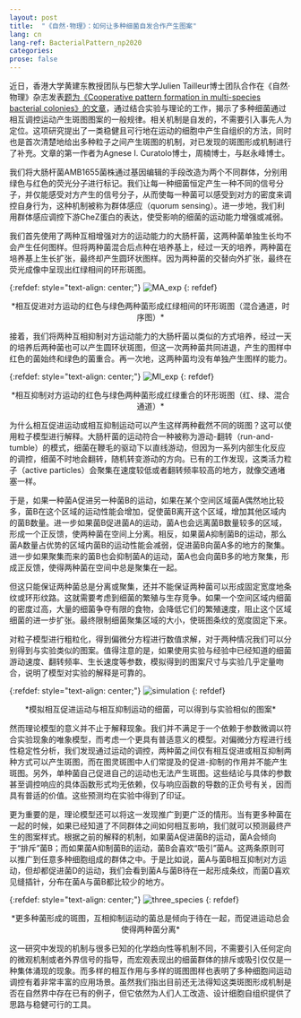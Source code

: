 ```yaml
---
layout: post
title:  "《自然·物理》：如何让多种细菌自发合作产生图案"
lang: cn
lang-ref: BacterialPattern_np2020
categories: 
prose: false
---
```


近日，香港大学黄建东教授团队与巴黎大学Julien Tailleur博士团队合作在《自然·物理》杂志发表[题为《Cooperative pattern formation in multi-species bacterial colonies》的文章](https://doi.org/10.1038/s41567-020-0964-z)，通过结合实验与理论的工作，揭示了多种细菌通过相互调控运动产生斑图图案的一般规律。相关机制是自发的，不需要引入事先人为定位。这项研究提出了一类稳健且可行地在运动的细胞中产生自组织的方法，同时也是首次清楚地给出多种粒子之间产生斑图的机制，对已发现的斑图形成机制进行了补充。文章的第一作者为Agnese I. Curatolo博士，周楠博士，与赵永峰博士。

我们将大肠杆菌AMB1655菌株通过基因编辑的手段改造为两个不同群体，分别用绿色与红色的荧光分子进行标记。我们让每一种细菌恒定产生一种不同的信号分子，并仅能感受对方产生的信号分子，从而使每一种菌可以感受到对方的密度来调控自身行为，这种机制被称为群体感应（quorum sensing）。进一步地，我们利用群体感应调控下游CheZ蛋白的表达，使受影响的细菌的运动能力增强或减弱。

我们首先使用了两种互相增强对方的运动能力的大肠杆菌，这两种菌单独生长均不会产生任何图样。但将两种菌混合后点种在培养基上，经过一天的培养，两种菌在培养基上生长扩张，最终却产生圆环状图样。因为两种菌的交替向外扩张，最终在荧光成像中呈现出红绿相间的环形斑图。

{:refdef: style="text-align: center;"}
![MA_exp]({{site.url}}/assets/MA_pattern_exp.png)
{: refdef}
<p style="text-align: center;">*相互促进对方运动的红色与绿色两种菌形成红绿相间的环形斑图（混合通道，时序图）*</p>

接着，我们将两种互相抑制对方运动能力的大肠杆菌以类似的方式培养，经过一天的培养后两种菌也可以产生圆环状斑图，但这一次两种菌共同进退，产生的图样中红色的菌始终和绿色的菌重合。再一次地，这两种菌均没有单独产生图样的能力。

{:refdef: style="text-align: center;"}
![MI_exp]({{site.url}}/assets/Mutual_inhibitions_experiment.png)
{: refdef}
<p style="text-align: center;">*相互抑制对方运动的红色与绿色两种菌形成红绿重合的环形斑图（红、绿、混合通道）*</p>

为什么相互促进运动或相互抑制运动可以产生这样两种截然不同的斑图？这可以使用粒子模型进行解释。大肠杆菌的运动符合一种被称为游动-翻转（run-and-tumble）的模式，细菌在鞭毛的驱动下以直线游动，但因为一系列内部生化反应的调控，细菌不时地会翻转，随机转变游动的方向。已有的工作发现，这类活力粒子（active particles）会聚集在速度较低或者翻转频率较高的地方，就像交通堵塞一样。

于是，如果一种菌A促进另一种菌B的运动，如果在某个空间区域菌A偶然地比较多，菌B在这个区域的运动性能会增加，促使菌B离开这个区域，增加其他区域内的菌B数量。进一步如果菌B促进菌A的运动，菌A也会远离菌B数量较多的区域，形成一个正反馈，使两种菌在空间上分离。相反，如果菌A抑制菌B的运动，那么菌A数量占优势的区域内菌B的运动性能会减弱，促进菌B向菌A多的地方的聚集。进一步如果聚集而来的菌B也会抑制菌A的运动，菌A也会向菌B多的地方聚集，形成正反馈，使得两种菌在空间中总是聚集在一起。

但这只能保证两种菌总是分离或聚集，还并不能保证两种菌可以形成固定宽度地条纹或环形纹路。这就需要考虑到细菌的繁殖与生存竞争。如果一个空间区域内细菌的密度过高，大量的细菌争夺有限的食物，会降低它们的繁殖速度，阻止这个区域细菌的进一步扩张。最终限制细菌聚集区域的大小，使斑图条纹的宽度固定下来。

对粒子模型进行粗粒化，得到偏微分方程进行数值求解，对于两种情况我们可以分别得到与实验类似的图案。值得注意的是，如果使用实验与经验中已经知道的细菌游动速度、翻转频率、生长速度等参数，模拟得到的图案尺寸与实验几乎定量吻合，说明了模型对实验的解释是可靠的。

{:refdef: style="text-align: center;"}
![simulation]({{site.url}}/assets/N2pattern_sim.png)
{: refdef}
<p style="text-align: center;">*模拟相互促进运动与相互抑制运动的细菌，可以得到与实验相似的图案*</p>

然而理论模型的意义并不止于解释现象。我们并不满足于一个依赖于参数微调以符合实验现象的唯象模型，而考虑一个更具有普适意义的模型。对偏微分方程进行线性稳定性分析，我们发现通过运动的调控，两种菌之间仅有相互促进或相互抑制两种方式可以产生斑图，而在图灵斑图中人们常提及的促进-抑制的作用并不能产生斑图。另外，单种菌自己促进自己的运动也无法产生斑图。这些结论与具体的参数甚至调控响应的具体函数形式均无依赖，仅与响应函数的导数的正负号有关，因而具有普适的价值。这些预测均在实验中得到了印证。

更为重要的是，理论模型还可以将这一发现推广到更广泛的情形。当有更多种菌在一起的时候，如果已经知道了不同群体之间如何相互影响，我们就可以预测最终产生的图案样式。根据之前的解释的机制，如果菌A促进菌B的运动，菌A会倾向于“排斥”菌B；而如果菌A抑制菌B的运动，菌B会喜欢“吸引”菌A。这两条原则可以推广到任意多种细胞组成的群体之中。于是比如说，菌A与菌B相互抑制对方运动，但却都促进菌D的运动，我们会看到菌A与菌B待在一起形成条纹，而菌D喜欢见缝插针，分布在菌A与菌B都比较少的地方。

{:refdef: style="text-align: center;"}
![three_species]({{site.url}}/assets/3species_exp.png)
{: refdef}
<p style="text-align: center;">*更多种菌形成的斑图，互相抑制运动的菌总是倾向于待在一起，而促进运动总会使得两种菌分离*</p>

这一研究中发现的机制与很多已知的化学趋向性等机制不同，不需要引入任何定向的微观机制或者外界信号的指导，而宏观表现出的细菌群体的排斥或吸引仅仅是一种集体涌现的现象。而多样的相互作用与多样的斑图图样也表明了多种细胞间运动调控有着非常丰富的应用场景。虽然我们指出目前还无法得知这类斑图形成机制是否在自然界中存在已有的例子，但它依然为人们人工改造、设计细胞自组织提供了思路与稳健可行的工具。

